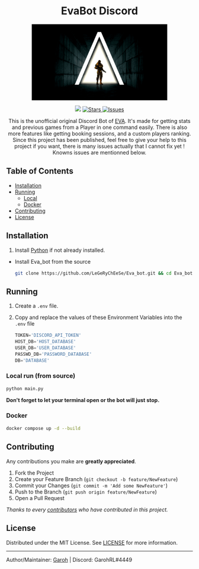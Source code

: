 <h1 align='center'>EvaBot Discord</h1>
<p align="center">
<img src="https://github.com/LeGeRyChEeSe/Eva_bot/blob/main/assets/Images/Alpha-afterH.ab8f1852.png?raw=true" align="center" height=205 alt="evabot" />
</p>
<p align="center">
<img src='https://visitor-badge.laobi.icu/badge?page_id=LeGeRyChEeSe.Eva_bot'>
<a href="https://github.com/LeGeRyChEeSe/Eva_bot/stargazers">
<img src="https://img.shields.io/github/stars/LeGeRyChEeSe/Eva_bot" alt="Stars"/>
</a>
<a href="https://github.com/LeGeRyChEeSe/Eva_bot/issues">
<img src="https://img.shields.io/github/issues/LeGeRyChEeSe/Eva_bot" alt="Issues"/>
</a>

<p align="center">
This is the unofficial original Discord Bot of <a href="https://www.eva.gg/">EVA</a>.
It's made for getting stats and previous games from a Player in one command easily. There is also more features like getting booking sessions, and a custom players ranking. Since this project has been published, feel free to give your help to this project if you want, there is many issues actually that I cannot fix yet ! Knowns issues are mentionned below.
<p align="center">

## Table of Contents
- [Installation](#installation)
- [Running](#running)
    - [Local](#local-run-from-source)
    - [Docker](#docker)
- [Contributing](#contributing)
- [License](#license)

## Installation

1. Install [Python](https://www.python.org/downloads/) if not already installed.

- Install Eva_bot from the source
    ```bash
    git clone https://github.com/LeGeRyChEeSe/Eva_bot.git && cd Eva_bot && pip install -r requirements.txt
    ```

## Running

1. Create a `.env` file.

2. Copy and replace the values of these Environment Variables into the `.env` file
    ```python
    TOKEN='DISCORD_API_TOKEN'
    HOST_DB='HOST_DATABASE'
    USER_DB='USER_DATABASE'
    PASSWD_DB='PASSWORD_DATABASE'
    DB='DATABASE'
    ```
### Local run (from source)
```bash
python main.py
```
**Don't forget to let your terminal open or the bot will just stop.**
### Docker

```bash
docker compose up -d --build
```

## Contributing

Any contributions you make are **greatly appreciated**.

1. Fork the Project
2. Create your Feature Branch (`git checkout -b feature/NewFeature`)
3. Commit your Changes (`git commit -m 'Add some NewFeature'`)
4. Push to the Branch (`git push origin feature/NewFeature`)
5. Open a Pull Request


*Thanks to every [contributors](https://github.com/LeGeRyChEeSe/Eva_bot/graphs/contributors) who have contributed in this project.*

## License

Distributed under the MIT License. See [LICENSE](https://github.com/LeGeRyChEeSe/Eva_bot/blob/main/LICENSE) for more information.

-----
Author/Maintainer: [Garoh](https://github.com/LeGeRyChEeSe/) | Discord: GarohRL#4449
